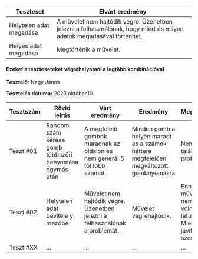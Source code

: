  | Teszteset               | Elvárt eredmény                                                                                                     | 
 |-------------------------|---------------------------------------------------------------------------------------------------------------------| 
 | Helytelen adat megadása | A művelet nem hajtódik végre. Üzenetben jelezni a felhasználónak, hogy miért és milyen adatok megadásával történhet.|
 | Helyes adat megadása    | Megtörténik a művelet.                                                                                              | 
 

#### Ezeket a teszteseteket végrehalyatani a legtöbb kombinációval

**Tesztelő:** Nagy János

**Tesztelés dátuma:** 2023.október.10.

| Tesztszám | Rövid leírás                     | Várt eredmény                                                                   | Eredmény                                                                       | Megjegyzés                |
|-----------|----------------------------------|---------------------------------------------------------------------------------|--------------------------------------------------------------------------------|---------------------------|
| Teszt #01 | Random szám kérése gomb többszöri benyomása egymás után | A megfelelő gombok maradnak az oldalon és nem generál 5 től több számot | Minden gomb a helyén maradt és a számok háttere megfelelően megváltozott gombnyomásra| Nem találtam problémát.   |
| Teszt #02 | Helytelen adat bevitele y mezőbe | Művelet nem hajtódik végre. Üzenetben jelezni a felhasználónak a problémát.     | Művelet végrehajtódik.                                                         | Ennek a műveletnek nem lehetett volna lefutnia. Mielőbbi javításra szorul |
| Teszt #XX | ... | ... | ... | ... |                                        
